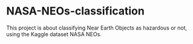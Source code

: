# NASA-NEOs-classification
This project is about classifying Near Earth Objects as hazardous or not, using the Kaggle dataset NASA NEOs.
